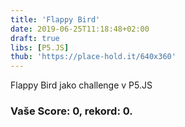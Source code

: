 ```yaml
---
title: 'Flappy Bird'
date: 2019-06-25T11:18:48+02:00
draft: true
libs: [P5.JS]
thub: 'https://place-hold.it/640x360'
---
```


Flappy Bird jako challenge v P5.JS

<h3>
Vaše Score: <span id="score">0</span>, rekord: <span id="rekord">0</span>.
</h3>
<script src="sketch.js"></script>
